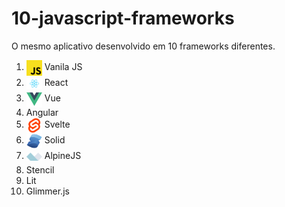 # 10-javascript-frameworks

O mesmo aplicativo desenvolvido em 10 frameworks diferentes.

1. <img src="./vanilla-app/public/javascript.png" style="width:25px; height:25px; vertical-align:middle; object-fit:contain;"> Vanila JS
2. <img src="./react-app/src/react.svg" style="width:25px; height:25px; vertical-align:middle; object-fit:contain;"> React
3. <img src="./vue-app/public/vue.png" style="width:25px; height:25px; vertical-align:middle; object-fit:contain;"> Vue
4. Angular
5. <img src="./svelte-app/src/svelte.png" style="width:25px; height:25px; vertical-align:middle; object-fit:contain;"> Svelte
6. <img src="./solid-app/public/solid.svg" style="width:25px; height:25px; vertical-align:middle; object-fit:contain;"> Solid
7. <img src="./alpinejs-app/public/alpinejs.svg" style="width:25px; height:25px; vertical-align:middle; object-fit:contain;"> AlpineJS
8. Stencil
9. Lit
10. Glimmer.js
